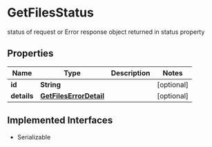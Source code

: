 

# GetFilesStatus

status of request or Error response object returned in status property

## Properties

Name | Type | Description | Notes
------------ | ------------- | ------------- | -------------
**id** | **String** |  |  [optional]
**details** | [**GetFilesErrorDetail**](GetFilesErrorDetail.md) |  |  [optional]


## Implemented Interfaces

* Serializable


